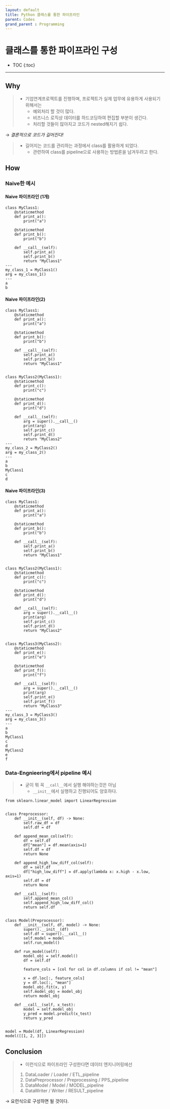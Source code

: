 ```yaml
---
layout: default
title: Python 클래스를 통한 파이프라인
parent: Codes
grand_parent : Programming
---
```

# 클래스를 통한 파이프라인 구성

- TOC
{:toc}
---

## Why
>   - 기업연계프로젝트를 진행하며, 프로젝트가 실제 업무에 유용하게 사용되기 위해서는
>       - 예외처리 할 것이 많다.
>       - 비즈니스 로직상 데이터를 하드코딩하여 편집할 부분이 생긴다.
>       - 처리할 것들이 많아지고 코드가 nested해지기 쉽다.

&rarr; *결론적으로 코드가 길어진다!*
>   - 길어지는 코드를 관리하는 과정에서 class를 활용하게 되었다.
>       - 관련하여 class를 pipeline으로 사용하는 방법론을 남겨두려고 한다.


## How
### Naive한 예시
#### Naive 파이프라인 (1개)

```
class MyClass1:
    @staticmethod
    def print_a():
        print("a")

    @staticmethod
    def print_b():
        print("b")

    def __call__(self):
        self.print_a()
        self.print_b()
        return "MyClass1"
---
my_class_1 = MyClass1()
arg = my_class_1()
---
a
b
```

#### Naive 파이프라인(2)

```
class MyClass1:
    @staticmethod
    def print_a():
        print("a")

    @staticmethod
    def print_b():
        print("b")

    def __call__(self):
        self.print_a()
        self.print_b()
        return "MyClass1"


class MyClass2(MyClass1):
    @staticmethod
    def print_c():
        print("c")

    @staticmethod
    def print_d():
        print("d")

    def __call__(self):
        arg = super().__call__()
        print(arg)
        self.print_c()
        self.print_d()
        return "MyClass2"
---
my_class_2 = MyClass2()
arg = my_class_2()
---
a
b
MyClass1
c
d
```

#### Naive 파이프라인(3)

```
class MyClass1:
    @staticmethod
    def print_a():
        print("a")

    @staticmethod
    def print_b():
        print("b")

    def __call__(self):
        self.print_a()
        self.print_b()
        return "MyClass1"


class MyClass2(MyClass1):
    @staticmethod
    def print_c():
        print("c")

    @staticmethod
    def print_d():
        print("d")

    def __call__(self):
        arg = super().__call__()
        print(arg)
        self.print_c()
        self.print_d()
        return "MyClass2"


class MyClass3(MyClass2):
    @staticmethod
    def print_e():
        print("e")

    @staticmethod
    def print_f():
        print("f")

    def __call__(self):
        arg = super().__call__()
        print(arg)
        self.print_e()
        self.print_f()
        return "MyClass3"
---
my_class_3 = MyClass3()
arg = my_class_3()
---
a
b
MyClass1
c
d
MyClass2
e
f
```


### Data-Engnieering에서 pipeline 예시
>   - 굳이 뭐 꼭 `__call__`에서 실행 해야하는것은 아님
>       - `__init__`에서 실행하고 진행되어도 양호하다.

```
from sklearn.linear_model import LinearRegression


class Preprocessor:
    def __init__(self, df) -> None:
        self.raw_df = df
        self.df = df

    def append_mean_col(self):
        df = self.df
        df["mean"] = df.mean(axis=1)
        self.df = df
        return None

    def append_high_low_diff_col(self):
        df = self.df
        df["high_low_diff"] = df.apply(lambda x: x.high - x.low, axis=1)
        self.df = df
        return None

    def __call__(self):
        self.append_mean_col()
        self.append_high_low_diff_col()
        return self.df


class Model(Preprocessor):
    def __init__(self, df, model) -> None:
        super().__init__(df)
        self.df = super().__call__()
        self.model = model
        self.run_model()

    def run_model(self):
        model_obj = self.model()
        df = self.df

        feature_cols = [col for col in df.columns if col != "mean"]

        x = df.loc[:, feature_cols]
        y = df.loc[:, "mean"]
        model_obj.fit(x, y)
        self.model_obj = model_obj
        return model_obj

    def __call__(self, x_test):
        model = self.model_obj
        y_pred = model.predict(x_test)
        return y_pred


model = Model(df, LinearRegression)
model([[1, 2, 3]])
```

## Conclusion
>   - 이런식으로 파이프라인 구성한다면 데이터 엔지니어링에선
>   1. DataLoader / Loader / ETL_pipeline
>   2. DataPreprocessor / Preprocessing / PPS_pipeline
>   3. DataModel / Model / MODEL_pipeline
>   4. DataWriter / Writer / RESULT_pipeline  

&rarr; 요런식으로 구성하면 될 것이다.
